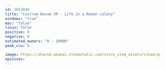 ```yaml
---
id: 2053040
title: "Castrum Novum VR - Life in a Roman colony"
windows: "true"
mac: "false"
linux: false
positive: 0
negative: 0
estimated_owners: "0 - 20000"
peak_ccu: 0

image: https://shared.akamai.steamstatic.com/store_item_assets/steam/apps/2053040/header.jpg?t=1679068487
opinions:
---
```

